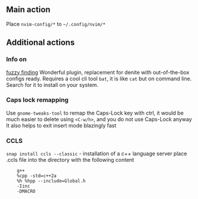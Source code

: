 ## Main action

Place `nvim-config/*` to `~/.config/nvim/*`

## Additional actions

### Info on 
[fuzzy finding](https://github.com/junegunn/fzf)
Wonderful plugin, replacement for denite with out-of-the-box configs ready. Requires a cool cli tool `bat`, 
it is like `cat` but on command line. Search for it to install on your system.


### Caps lock remapping

Use `gnome-tweaks-tool` to remap the Caps-Lock key with ctrl, it would be much easier to delete using `<C-w/h>`, and you do not use Caps-Lock anyway
It also helps to exit insert mode blazingly fast

### CCLS

`snap install ccls --classic` - installation of a c++ language server
place .ccls file into the directory with the following content

```
    g++
    %cpp -std=c++2a
    %h %hpp --include=Global.h
    -Iinc
    -DMACRO
```
